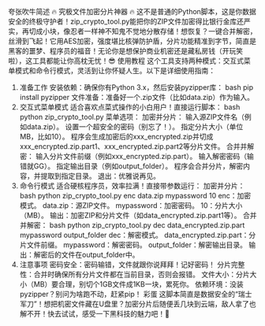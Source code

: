 夸张吹牛简述
🔥 究极文件加密分片神器 🔥
这不是普通的Python脚本，这是你数据安全的终极守护者！zip_crypto_tool.py能把你的ZIP文件加密得比银行金库还严实，再切成小块，像忍者一样神不知鬼不觉地分散存储！想恢复？一键合并解密，丝滑到飞起！它用AES加密，强度堪比核弹防护盾，分片功能精准到字节，简直是黑客的噩梦、程序员的福音！无论你是想保护商业机密还是藏私房钱（开玩笑啦），这工具都能让你高枕无忧！😎
使用教程
这个工具支持两种模式：交互式菜单模式和命令行模式，灵活到让你怀疑人生。以下是详细使用指南：
1. 准备工作
安装依赖：确保你有Python 3.x，然后安装pyzipper库：
bash
pip install pyzipper
文件准备：准备好一个.zip文件（比如data.zip）作为输入。
2. 交互式菜单模式
适合喜欢点菜式操作的小白用户！直接运行脚本：
bash
python zip_crypto_tool.py
菜单选项：
加密并分片：
输入源ZIP文件名（例如data.zip）。
设置一个超安全的密码（别忘了！）。
指定分片大小（单位MB，比如10）。
程序会生成加密后的xxx_encrypted.zip并切成xxx_encrypted.zip.part1、xxx_encrypted.zip.part2等分片文件。
合并并解密：
输入分片文件前缀（例如xxx_encrypted.zip.part）。
输入解密密码（输错就GG）。
指定输出目录（例如output_folder）。
程序会合并分片，解密内容，并提取到指定目录。
退出：优雅说再见。
3. 命令行模式
适合硬核程序员，效率拉满！直接带参数运行：
加密并分片：
bash
python zip_crypto_tool.py enc data.zip mypassword 10
enc：加密模式。
data.zip：源ZIP文件。
mypassword：加密密码。
10：分片大小（MB）。
输出：加密ZIP和分片文件（如data_encrypted.zip.part1等）。
合并并解密：
bash
python zip_crypto_tool.py dec data_encrypted.zip.part mypassword output_folder
dec：解密模式。
data_encrypted.zip.part：分片文件前缀。
mypassword：解密密码。
output_folder：解密输出目录。
输出：解密后的文件在output_folder中。
4. 注意事项
密码安全：密码输错，文件就跟你说拜拜！记好密码！
分片完整性：合并时确保所有分片文件都在当前目录，否则会报错。
文件大小：分片大小（MB）要合理，别切个1GB文件成1KB一块，累死你。
依赖环境：没装pyzipper？别问为啥跑不动，赶紧pip！
彩蛋
这脚本简直是数据安全的“瑞士军刀”！想把机密文件藏在U盘里？加密分片后随便丢几块到云端，敌人拿了也解不开！快去试试，感受一下黑科技的魅力吧！🚀
